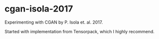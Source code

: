 # cgan-isola-2017
Experimenting with CGAN by P. Isola et. al. 2017.

Started with implementation from Tensorpack, which I highly recommend.
